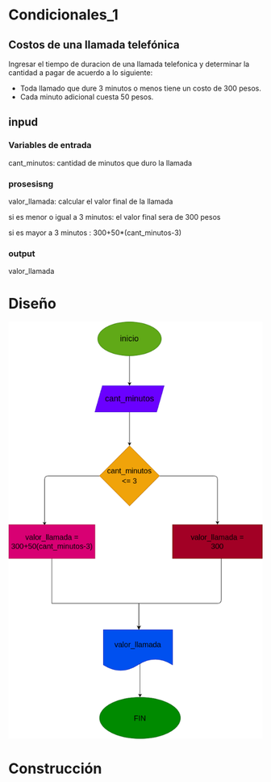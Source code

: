 # Condicionales_1

## Costos de una llamada telefónica

Ingresar el tiempo de duracion de una llamada telefonica y determinar la cantidad a pagar de acuerdo a lo siguiente: 
- Toda llamado que dure 3 minutos o menos tiene un costo de 300 pesos.
- Cada minuto adicional cuesta 50 pesos. 

## inpud

### Variables de entrada
cant_minutos: cantidad de minutos que duro la llamada
### prosesisng
valor_llamada: calcular el valor final de la llamada

si es menor o igual a 3 minutos: el valor final sera de 300 pesos

si es mayor a 3 minutos : 300+50*(cant_minutos-3)


### output
valor_llamada
# Diseño

![Diagrama de flujo](Diagrama.png "Diagrama de flujo") 
# Construcción



